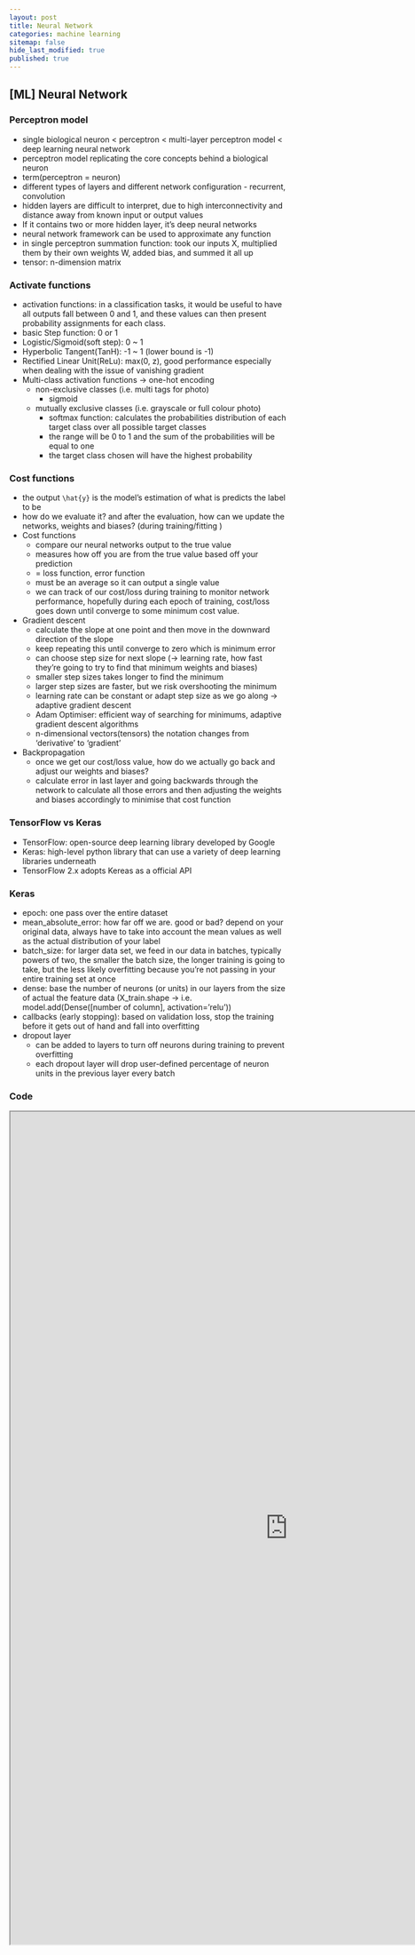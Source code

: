 ```yaml
---
layout: post
title: Neural Network
categories: machine learning
sitemap: false
hide_last_modified: true
published: true
---
```

## [ML] Neural Network

### Perceptron model

- single biological neuron < perceptron < multi-layer perceptron model < deep learning neural network
- perceptron model replicating the core concepts behind a biological neuron
- term(perceptron = neuron)
- different types of layers and different network configuration - recurrent, convolution
- hidden layers are difficult to interpret, due to high interconnectivity and distance away from known input or output values
- If it contains two or more hidden layer, it’s deep neural networks
- neural network framework can be used to approximate any function
- in single perceptron summation function: took our inputs X, multiplied them by their own weights W, added bias, and summed it all up
- tensor: n-dimension matrix

### Activate functions

- activation functions: in a classification tasks, it would be useful to have all outputs fall between 0 and 1, and these values can then present probability assignments for each class.
- basic Step function: 0 or 1
- Logistic/Sigmoid(soft step): 0 ~ 1
- Hyperbolic Tangent(TanH): -1 ~ 1 (lower bound is -1)
- Rectified Linear Unit(ReLu): max(0, z), good performance especially when dealing with the issue of vanishing gradient
- Multi-class activation functions → one-hot encoding
    - non-exclusive classes (i.e. multi tags for photo)
        - sigmoid
    - mutually exclusive classes (i.e. grayscale or full colour photo)
        - softmax function: calculates the probabilities distribution of each target class over all possible target classes
        - the range will be 0 to 1 and the sum of the probabilities will be equal to one
        - the target class chosen will have the highest probability

### Cost functions

- the output `\hat{y}` is the model’s estimation of what is predicts the label to be
- how do we evaluate it? and after the evaluation, how can we update the networks, weights and biases? (during training/fitting )
- Cost functions
    - compare our neural networks output to the true value
    - measures how off you are from the true value based off your prediction
    - = loss function, error function
    - must be an average so it can output a single value
    - we can track of our cost/loss during training to monitor network performance, hopefully during each epoch of training, cost/loss goes down until converge to some minimum cost value.
- Gradient descent
    - calculate the slope at one point and then move in the downward direction of the slope
    - keep repeating this until converge to zero which is minimum error
    - can choose step size for next slope (→ learning rate, how fast they’re going to try to find that minimum weights and biases)
    - smaller step sizes takes longer to find the minimum
    - larger step sizes are faster, but we risk overshooting the minimum
    - learning rate can be constant or adapt step size as we go along → adaptive gradient descent
    - Adam Optimiser: efficient way of searching for minimums, adaptive gradient descent algorithms
    - n-dimensional vectors(tensors) the notation changes from ‘derivative’ to ‘gradient’
- Backpropagation
    - once we get our cost/loss value, how do we actually go back and adjust our weights and biases?
    - calculate error in last layer and going backwards through the network to calculate all those errors and then adjusting the weights and biases accordingly to minimise that cost function

### TensorFlow vs Keras

- TensorFlow: open-source deep learning library developed by Google
- Keras: high-level python library that can use a variety of deep learning libraries underneath
- TensorFlow 2.x adopts Kereas as a official API

### Keras

- epoch: one pass over the entire dataset
- mean_absolute_error: how far off we are. good or bad? depend on your original data, always have to take into account the mean values as well as the actual distribution of your label
- batch_size: for larger data set, we feed in our data in batches, typically powers of two, the smaller the batch size, the longer training is going to take, but the less likely overfitting because you’re not passing in your entire training set at once
- dense: base the number of neurons (or units) in our layers from the size of actual the feature data (X_train.shape → i.e. model.add(Dense([number of column], activation=’relu’))
- callbacks (early stopping): based on validation loss, stop the training before it gets out of hand and fall into overfitting
- dropout layer
    - can be added to layers to turn off neurons during training to prevent overfitting
    - each dropout layer will drop user-defined percentage of neuron units in the previous layer every batch

### Code
<iframe src="https://nbviewer.org/gist/soyeonkimgithub/902c88eddb070f1a4c92958666a65129" width="1000" height="1500" scrolling="yes" frameborder="1"></iframe>
